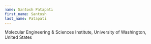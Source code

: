 ```yaml
---
name: Santosh Patapati
first_name: Santosh
last_name: Patapati
---
```

Molecular Engineering & Sciences Institute, University of Washington, United States
